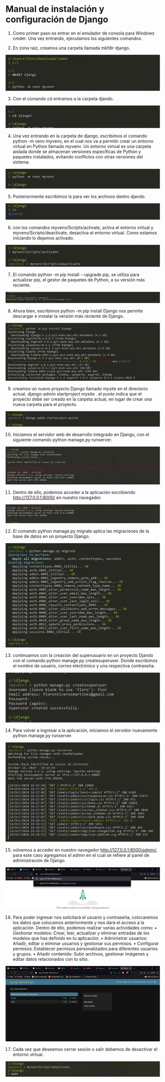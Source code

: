 #  Manual de instalación y configuración de Django

1.	Como primer paso es entrar en el emulador de consola para Windows cmder. Una vez entrando, ejecutamos los siguientes comandos.

2.	En zona raíz, creamos una carpeta llamada mkfdir django.


![alt text](Imagen/1.jpg)


3.	Con el comando cd entramos a la carpeta djando.

![alt text](Imagen/2.jpg)


4.	Una vez entrando en la carpeta de django, escribimos el comando python -m venv myvenv, en el cual nos va a permitir crear un entorno virtual en Python llamado myvenv.
Un entorno virtual es una carpeta aislada donde se almacenan versiones específicas de Python y paquetes instalados, evitando conflictos con otras versiones del sistema.

![alt text](Imagen/3.jpg)


5.	Posteriormente escribimos ls para ver los archivos dentro djando.

![alt text](Imagen/4.jpg)

6.	con los comandos myvenv/Scripts/actívate, activa el entorno virtual y myvenv/Scripts/deactívate, desactiva el entorno virtual. Como estamos iniciando lo dejamos activado.

![alt text](Imagen/5.jpg)

7.	 El comando python -m pip install --upgrade pip, se utiliza para actualizar pip, el gestor de paquetes de Python, a su versión más reciente.

![alt text](Imagen/6.jpg)

8.	Ahora bien, escribimos python -m pip install Django nos permite descargar e instalar la versión más reciente de Django.

![alt text](Imagen/7.jpg)


9.	creamos un nuevo proyecto Django llamado mysite en el directorio actual, django-admin startproject mysite . el punto indica que el proyecto debe ser creado en la carpeta actual, en lugar de crear una nueva carpeta para el proyecto.

![alt text](Imagen/8.jpg)

10.	Iniciamos el servidor web de desarrollo integrado en Django, con el siguiente comando python manage.py runserver.

![alt text](Imagen/9.jpg)
	
11.	Dentro de ello, podemos acceder a la aplicación escribiendo http://127.0.0.1:8000/ en nuestro navegador.

![alt text](Imagen/10.jpg)

12.	El comando python manage.py migrate aplica las migraciones de la base de datos en un proyecto Django.

![alt text](Imagen/11.jpg)


13.	continuamos con la creación del superusuario en un proyecto Djando con el comando python manage.py createsuperuser. Donde escribimos el nombre de usuario, correo electrónico y una respectiva contraseña.

![alt text](Imagen/12.jpg)


14.	Para volver a ingresar a la aplicación, iniciamos el servidor nuevamente python manage.py runserver.

![alt text](Imagen/13.jpg)


15.	volvemos a acceder en nuestro navegador http://127.0.0.1:8000/admin/, para este caso agregamos el admin en el cual se refiere al panel de administración de Django.

![alt text](Imagen/14.jpg)


16.	Para poder ingresar nos solicitará el usuario y contraseña, colocaremos los datos que colocamos anteriormente y nos dará el acceso a la aplicación.
Dentro de ello, podemos realizar varias actividades como:
•	Gestionar modelos: Crear, leer, actualizar y eliminar entradas de los modelos que has definido en tu aplicación.
•	Administrar usuarios: Añadir, editar o eliminar usuarios y gestionar sus permisos.
•	Configurar permisos: Establecer permisos personalizados para diferentes usuarios y grupos.
•	Añadir contenido: Subir archivos, gestionar imágenes y editar datos relacionados con tu sitio.

![alt text](Imagen/15.jpg)


17.	 Cada vez que deseemos cerrar sesión o salir debemos de desactivar el entorno virtual.

![alt text](Imagen/16.jpg)